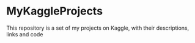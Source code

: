 # MyKaggleProjects
This repository is a set of my projects on Kaggle, with their descriptions, links and code
